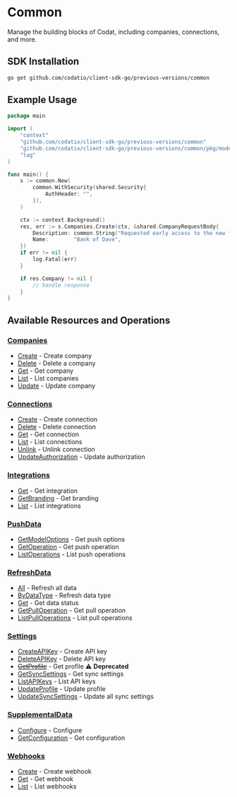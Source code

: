 # Common

<!-- Start Codat Library Description -->
Manage the building blocks of Codat, including companies, connections, and more.
<!-- End Codat Library Description -->

<!-- Start SDK Installation -->
## SDK Installation

```bash
go get github.com/codatio/client-sdk-go/previous-versions/common
```
<!-- End SDK Installation -->

## Example Usage
<!-- Start SDK Example Usage -->
```go
package main

import (
	"context"
	"github.com/codatio/client-sdk-go/previous-versions/common"
	"github.com/codatio/client-sdk-go/previous-versions/common/pkg/models/shared"
	"log"
)

func main() {
	s := common.New(
		common.WithSecurity(shared.Security{
			AuthHeader: "",
		}),
	)

	ctx := context.Background()
	res, err := s.Companies.Create(ctx, &shared.CompanyRequestBody{
		Description: common.String("Requested early access to the new financing scheme."),
		Name:        "Bank of Dave",
	})
	if err != nil {
		log.Fatal(err)
	}

	if res.Company != nil {
		// handle response
	}
}

```
<!-- End SDK Example Usage -->

<!-- Start SDK Available Operations -->
## Available Resources and Operations


### [Companies](docs/sdks/companies/README.md)

* [Create](docs/sdks/companies/README.md#create) - Create company
* [Delete](docs/sdks/companies/README.md#delete) - Delete a company
* [Get](docs/sdks/companies/README.md#get) - Get company
* [List](docs/sdks/companies/README.md#list) - List companies
* [Update](docs/sdks/companies/README.md#update) - Update company

### [Connections](docs/sdks/connections/README.md)

* [Create](docs/sdks/connections/README.md#create) - Create connection
* [Delete](docs/sdks/connections/README.md#delete) - Delete connection
* [Get](docs/sdks/connections/README.md#get) - Get connection
* [List](docs/sdks/connections/README.md#list) - List connections
* [Unlink](docs/sdks/connections/README.md#unlink) - Unlink connection
* [UpdateAuthorization](docs/sdks/connections/README.md#updateauthorization) - Update authorization

### [Integrations](docs/sdks/integrations/README.md)

* [Get](docs/sdks/integrations/README.md#get) - Get integration
* [GetBranding](docs/sdks/integrations/README.md#getbranding) - Get branding
* [List](docs/sdks/integrations/README.md#list) - List integrations

### [PushData](docs/sdks/pushdata/README.md)

* [GetModelOptions](docs/sdks/pushdata/README.md#getmodeloptions) - Get push options
* [GetOperation](docs/sdks/pushdata/README.md#getoperation) - Get push operation
* [ListOperations](docs/sdks/pushdata/README.md#listoperations) - List push operations

### [RefreshData](docs/sdks/refreshdata/README.md)

* [All](docs/sdks/refreshdata/README.md#all) - Refresh all data
* [ByDataType](docs/sdks/refreshdata/README.md#bydatatype) - Refresh data type
* [Get](docs/sdks/refreshdata/README.md#get) - Get data status
* [GetPullOperation](docs/sdks/refreshdata/README.md#getpulloperation) - Get pull operation
* [ListPullOperations](docs/sdks/refreshdata/README.md#listpulloperations) - List pull operations

### [Settings](docs/sdks/settings/README.md)

* [CreateAPIKey](docs/sdks/settings/README.md#createapikey) - Create API key
* [DeleteAPIKey](docs/sdks/settings/README.md#deleteapikey) - Delete API key
* [~~GetProfile~~](docs/sdks/settings/README.md#getprofile) - Get profile :warning: **Deprecated**
* [GetSyncSettings](docs/sdks/settings/README.md#getsyncsettings) - Get sync settings
* [ListAPIKeys](docs/sdks/settings/README.md#listapikeys) - List API keys
* [UpdateProfile](docs/sdks/settings/README.md#updateprofile) - Update profile
* [UpdateSyncSettings](docs/sdks/settings/README.md#updatesyncsettings) - Update all sync settings

### [SupplementalData](docs/sdks/supplementaldata/README.md)

* [Configure](docs/sdks/supplementaldata/README.md#configure) - Configure
* [GetConfiguration](docs/sdks/supplementaldata/README.md#getconfiguration) - Get configuration

### [Webhooks](docs/sdks/webhooks/README.md)

* [Create](docs/sdks/webhooks/README.md#create) - Create webhook
* [Get](docs/sdks/webhooks/README.md#get) - Get webhook
* [List](docs/sdks/webhooks/README.md#list) - List webhooks
<!-- End SDK Available Operations -->



<!-- Start Dev Containers -->



<!-- End Dev Containers -->
